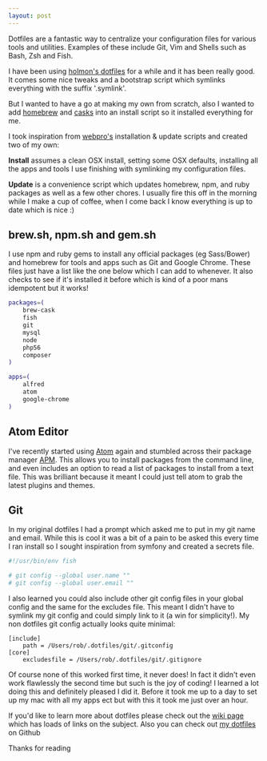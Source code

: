 ```yaml
---
layout: post
---
```


Dotfiles are a fantastic way to centralize your configuration files for various tools and utilities. Examples of these include Git, Vim and Shells such as Bash, Zsh and Fish.

I have been using [holmon's dotfiles](//github.com/holman/dotfiles) for a while and it has been really good. It comes some nice tweaks and a bootstrap script which symlinks everything with the suffix '.symlink'.

But I wanted to have a go at making my own from scratch, also I wanted to add [homebrew](//brew.sh) and [casks](//caskroom.io) into an install script so it installed everything for me.

I took inspiration from [webpro's](//github.com/webpro/dotfiles) installation & update scripts and created two of my own:

**Install** assumes a clean OSX install, setting some OSX defaults, installing all the apps and tools I use finishing with symlinking my configuration files.

**Update** is a convenience script which updates homebrew, npm, and ruby packages as well as a few other chores. I usually fire this off in the morning while I make a cup of coffee, when I come back I know everything is up to date which is nice :)

## brew.sh, npm.sh and gem.sh
I use npm and ruby gems to install any official packages (eg Sass/Bower) and homebrew for tools and apps such as Git and Google Chrome. These files just have a list like the one below which I can add to whenever. It also checks to see if it's installed it before which is kind of a poor mans idempotent but it works!

```sh
packages=(
    brew-cask
    fish
    git
    mysql
    node
    php56
    composer
)

apps=(
    alfred
    atom
    google-chrome
)
```

## Atom Editor
I've recently started using [Atom](//atom.io) again and stumbled across their package manager [APM](//atom.io/docs/latest/using-atom-atom-packages#command-line). This allows you to install packages from the command line, and even includes an option to read a list of packages to install from a text file. This was brilliant because it meant I could just tell atom to grab the latest plugins and themes.

## Git
In my original dotfiles I had a prompt which asked me to put in my git name and email. While this is cool it was a bit of a pain to be asked this every time I ran install so I sought inspiration from symfony and created a secrets file.

```sh
#!/usr/bin/env fish

# git config --global user.name ""
# git config --global user.email ""
```

I also learned you could also include other git config files in your global config and the same for the excludes file. This meant I didn't have to symlink my git config and could simply link to it (a win for simplicity!). My non dotfiles git config actually looks quite minimal:

```
[include]
	path = /Users/rob/.dotfiles/git/.gitconfig
[core]
	excludesfile = /Users/rob/.dotfiles/git/.gitignore
```

Of course none of this worked first time, it never does! In fact it didn't even work flawlessly the second time but such is the joy of coding! I learned a lot doing this and definitely pleased I did it. Before it took me up to a day to set up my mac with all my apps ect but with this it took me just over an hour.

If you'd like to learn more about dotfiles please check out the [wiki page](//dotfiles.github.io) which has loads of links on the subject. Also you can check out [my dotfiles](//github.com/studioromeo/dotfiles) on Github

Thanks for reading
